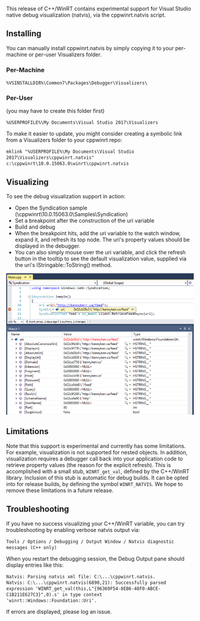 This release of C++/WinRT contains experimental support for Visual Studio native debug visualization (natvis), via the cppwinrt.natvis script.

## Installing

You can manually install cppwinrt.natvis by simply copying it to your per-machine or per-user Visualizers folder.

### Per-Machine
    %VSINSTALLDIR%\Common7\Packages\Debugger\Visualizers\

### Per-User
(you may have to create this folder first)

    %USERPROFILE%\My Documents\Visual Studio 2017\Visualizers

To make it easier to update, you might consider creating a symbolic link from a Visualizers folder to your cppwinrt repo:

    mklink "%USERPROFILE%\My Documents\Visual Studio 2017\Visualizers\cppwinrt.natvis" c:\cppwinrt\10.0.15063.0\winrt\cppwinrt.natvis 

## Visualizing

To see the debug visualization support in action:
* Open the Syndication sample (\cppwinrt\10.0.15063.0\Samples\Syndication)
* Set a breakpoint after the construction of the uri variable
* Build and debug
* When the breakpoint hits, add the uri variable to the watch window, expand it, and refresh its top node.  The uri's property values should be displayed in the debugger.  
* You can also simply mouse over the uri variable, and click the refresh button in the tooltip to see the default visualization value, supplied via the uri's IStringable::ToString() method.

![](../media/natvis.png)

## Limitations
Note that this support is experimental and currently has some limitations.  For example, visualization is not supported for nested objects.  In addition, visualization requires a debugger call back into your application code to retrieve property values (the reason for the explicit refresh).  This is accomplished with a small stub, ```WINRT_get_val```, defined by the C++/WinRT library.  Inclusion of this stub is automatic for debug builds.  It can be opted into for release builds, by defining the symbol ```WINRT_NATVIS```.  We hope to remove these limitations in a future release.

## Troubleshooting
If you have no success visualizing your C++/WinRT variable, you can try troubleshooting by enabling verbose natvis output via: 

    Tools / Options / Debugging / Output Window / Natvis diagnostic messages (C++ only)

When you restart the debugging session, the Debug Output pane should display entries like this:

    Natvis: Parsing natvis xml file: C:\...\cppwinrt.natvis.
    Natvis: C:\...\cppwinrt.natvis(6890,21): Successfully parsed expression 'WINRT_get_val(this,L"{96369F54-8EB6-48F0-ABCE-C1B211E627C3}",0).s' in type context 'winrt::Windows::Foundation::Uri'.

If errors are displayed, please log an issue.

